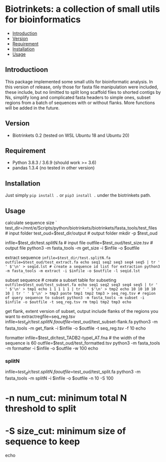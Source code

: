 # Biotrinkets: a collection of small utils for bioinformatics

* [Introduction](#introduction)
* [Version](#version)
* [Requirement](#requirement)
* [Installation](#installation)
* [Usage](#usage)

## Introductioon
 
This package implemented some small utils for bioinformatic analysis. In this version of release, only those for fasta file manipulation were included, these include, but no limitted to split long scaffold files to shorted contigs by Ns, simplify long and complicated fasta headers to simple ones, subset regions from a batch of sequences with or without flanks. More functions will be added in the future. 

 
## Version
+ Biotrinkets 0.2 (tested on WSL Ubuntu 18 and Ubuntu 20)


## Requirement
+ Python 3.8.3 / 3.6.9 (should work >= 3.6)
+ pandas 1.3.4 (no tested in other version)


## Installation
Just simply ``pip install .`` or ``pip3 install .`` under the biotrinkets path.


## Usage

calculate sequence size 
`
test_dir=/mnt/e/Scripts/python/biotrinkets/biotrinkets/fasta_tools/test_files # input folder
test_oud=$test_dir/output # output folder 
mkdir -p $test_oud

infile=$test_dir/test.splitN.fa # input file
outfile=$test_oud/test_size.tsv # output file 
python3 -m fasta_tools -m get_size -i $infile -o $outfile`
`

extract sequence
`
infile=$test_dir/test.splitN.fa
outfile=$test_oud/test_extract.fa
echo seq1 seq2 seq3 seq4 seq5 | tr ' ' $'\n' > seqid.lst # create a sequence id list for extraction
python3 -m fasta_tools -m extract -i $infile -o $outfile -l seqid.lst
`



subset sequence # create a subset table for subseting
`
outfile=$test_oud/test_subset.fa
echo seq1 seq2 seq3 seq4 seq5 | tr ' ' $'\n' > tmp1
echo 1 1 1 1 1 | tr ' ' $'\n' > tmp2
echo 10 10 10 10 10 | tr ' ' $'\n' > tmp3
paste tmp1 tmp2 tmp3 > seq_reg.tsv # region of query sequence to subset
python3 -m fasta_tools -m subset -i $infile -o $outfile -t seq_reg.tsv
rm tmp1 tmp2 tmp3
echo
`

get flank, extent version of subset, output include flanks of the regions you want to extractregfile=seq_reg.tsv
infile=$test_dir/test.splitN.fa
outfile=$test_oud/test_subset-flank.fa
python3 -m fasta_tools -m get_flank -i $infile -o $outfile -t seq_reg.tsv -f 10
echo

formatter
infile=$test_dir/test_TADB2-typeI_AT.fna # the width of the sequence is 60
outfile=$test_oud/test_formatted.tsv
python3 -m fasta_tools -m formatter -i $infile -o $outfile -w 100
echo


### splitN
infile=$test_dir/test.splitN.fa
outfile=$test_oud/test_split.fa
python3 -m fasta_tools -m splitN -i $infile -o $outfile -n 10 -S 100
# -n num_cut: minimum total N threshold to split
# -S size_cut: minimum size of sequence to keep
echo


